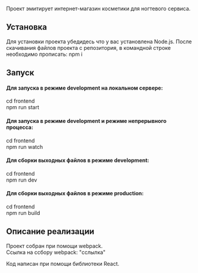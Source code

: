 Проект эмитирует интернет-магазин косметики для ногтевого сервиса. 

## Установка
Для установки проекта убедидесь что у вас установлена Node.js.
После скачивания файлов проекта с репозитория, в командной строке необходимо прописать:
npm i

## Запуск
#### Для запуска в режиме development на локальном сервере: 
cd frontend  
npm run start
#### Для запуска в режиме development и режиме непрерывного процесса: 
cd frontend  
npm run watch
#### Для сборки выходных файлов в режиме development:
cd frontend  
npm run dev
#### Для сборки выходных файлов в режиме production:
cd frontend  
npm run build

## Описание реализации
Проект собран при помощи webpack.   
Ссылка на ссбору webpack: "сслылка"

Код написан при помощи библиотеки React.
